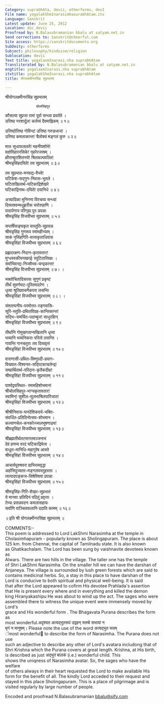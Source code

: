 ```yaml
---
Category: suprabhAta, devii, otherforms, devI
File name: yogalakShmInarasimhasurabhAtam.itx
Language: Sanskrit
Latest update: June 25, 2012
Location: doc_devii
Proofread by: N.Balasubramanian bbalu at satyam.net.in
Send corrections to: Sanskrit@cheerful.com
Site access: https://sanskritdocuments.org
SubDeity: otherforms
Subject: philosophy/hinduism/religion
Sublocation: devii
Text title: yogalaxmInarasi.nha suprabhAtam
Transliterated by: N.Balasubramanian bbalu at satyam.net.in
engtitle: yogalaxmInarasi.nha suprabhAtam
itxtitle: yogalakShmInarasi.nha suprabhAtam
title: योगलक्ष्मीनरसिंह सुप्रभातम्

---
```

  
 श्रीयोगलक्ष्मीनरसिंह सुप्रभातम्   
  
                  चोलसिंहपुर  
कौसल्या सुप्रजा राम! पूर्वा सन्ध्या प्रवर्तते ।  
उत्तिष्ठ नरशार्दूल! कर्तव्यं दैवमाह्निकम् ॥ १॥  
  
उत्तिष्ठोत्तिष्ठ गोविन्द! उत्तिष्ठ गरुडध्वज! ।  
उत्तिष्ठ कमलाकान्त! त्रैलोक्यं मङ्गलं कुरु ॥ २॥  
  
मातः सुधाफललते! महनीयशोभे!  
     वक्षोविहाररसिके! नृहरेरजस्रम् ।  
क्षीराम्बुराशितनये! श्रितकल्पवल्लि!  
     श्रीमन्नृसिंहदयिते! तव सुप्रभातम् ॥ ३॥  
  
तव सुप्रभात-मनवद्य-वैभवे!  
     घटिकेश-सद्गुण-निवास-भूतले ।  
घटिताखिलार्थ-घटिकाद्रिशेखरे  
     घटिकाद्रिनाथ-दयिते! दयानिधे ॥ ४॥  
  
अत्र्यादिका मुनिगणा विरचय्य सन्ध्यां  
     दिव्यस्रवन्मधुझरीक सरोरुहाणि ।  
पादार्पणाय परिगृह्य पुरः प्रपन्नाः  
     श्रीमन्नृसिंह विजयीभव सुप्रभातम् ॥ ५॥  
  
सप्तर्षिसङ्घकृत सस्तुति-सुप्रसन्न  
     श्रीमन्नृसिंह गुणरूप रमामहीभ्याम् ।  
साकं नृसिंहगिरि-सत्त्वकृताधिवास  
     श्रीमन्नृसिंह! विजयीभव सुप्रभातम् ॥ ६॥  
  
प्रह्लादरक्षण-निदान-कृतावतार!  
     मुग्धस्वकीयनखरईः स्पुटितारिवक्षः ।  
सर्वाभिवन्द्य-निजवैभव-चन्द्रकान्त!  
     श्रीमन्नृसिंह विजयीभव सुप्रभातम् ॥ ७। ।  
  
भक्तोचितादिसरसः सुगुणं प्रकृष्टं  
     तीर्थं सुवर्णघट-पूरितमादरेण ।  
धृत्वा श्रुतिप्रवचनैकपरा लसन्ति  
     श्रीमन्नृसिंह! विजयीभव सुप्रभातम् ॥ ८। ।  
  
संश्लाघनीय-परमोत्तर-रङ्गवासि-  
     सूरि-स्तुति-प्रथितविग्रह-कान्तिकान्त!  
सद्भिः-समर्चित-पदाम्बुज! साधुरक्षिन्  
     श्रीमन्नृसिंह! विजयीभव सुप्रभातम् ॥ ९॥  
  
तीर्थानि गोमुखगतान्यखिलानि धृत्वा  
     भव्यानि भव्यनिकराः परितो लसन्ति ।  
गायन्ति गानचतुराः तव दिव्यवृत्तं  
     श्रीमन्नृसिंह! विजयीभव सुप्रभातम् ॥ १०॥  
  
वाराणासी-प्रथित-विष्णुपदी-प्रयाग-  
     विख्यात-विश्वनत-सद्घ्टिकाचलेन्द्र!  
सम्प्रार्थितार्थ-परिदान-कृतैकदीक्ष!  
     श्रीमन्नृसिंह! विजयीभव सुप्रभातम् ॥ ११॥  
  
पार्श्वद्वयस्थित- रमामहिशोभमान!  
     श्रीचोलसिंहपुर-भाग्यकृतावतार!  
स्वामिन्! सुशील-सुलभाश्रितपारिजात!  
      श्रीमन्नृसिंह! विजयीभव सुप्रभातम् ॥ १२॥  
  
श्रीश्रीनिवास-घनदेशिकवर्य-भक्ति-  
     संवर्धित-प्रतिदिनोत्सव-शोभमान ।  
कल्याणचेल-कनकोज्ज्वलभूषणाढ्य!  
    श्रीमन्नृसिंह! विजयीभव सुप्रभातम् ॥ १३॥  
  
श्रीब्रह्मतीर्थतटमागतमञ्जनाभं  
     देवं प्रणम्य वरदं घटिकाद्रिमेत्य ।  
वाधूल-मानिधि-महागुरेष आस्ते  
     श्रीमन्नृसिंह! विजयीभव सुप्रभातम् ॥ १४॥  
  
आचार्यपूरुषवरा ह्यभिरामवृद्धा  
     अर्हाभिपूज्यतर-मङ्गलवस्तुहस्ताः ।  
त्वत्पादपङ्कज-सिषेविषया प्रपन्नाः  
     श्रीमन्नृसिंह! विजयीभव सुप्रभातम् ॥ १५॥  
  
श्रीमन्नृसिंह-गिरि-शेखर-सुप्रभातं  
     ये मानवाः प्रतिदिनं पठितुं प्रवृत्ताः ।  
तेभ्यः प्रसन्नवदनः कमलासहायः  
     सर्वाणि वाञ्चितफलानि ददाति कामम् ॥ १६॥  
  
  ॥ इति श्री योगलक्ष्मीनरसिंह्म सुप्रभातम् ॥  
  
COMMENTS:-  
This poem is addressed to Lord LakShmi Narasimha at the temple in  
Cholasimhapuram - popularly known as Sholingapuram. The place is about  
125 km. from Chennai, the capital of Tamilnadu state.  It is also known  
as Ghatikachalam. The Lord has been sung by vaishnavite devotees known as  
Alwars. There are two hills in the village. The taller one has the temple  
of Shri LakShmi Narasimha.  On the smaller hill we can have the darshan of  
Anjaneya. The village is surrounded by lush green forests which are said to  
contains medicinal herbs. So, a stay in this place to have darshan of the  
Lord is conducive to both spiritual and physical well-being.  It is said  
that after the Lord appeared to cofirm His devotee Prahlada's assertion  
that He is present every where and in everything and killed the demon  
king Hiranyakashipu He was about to wind up the act.  The sages who were  
assembled there to witness the unique event were immensely moved by Lord's  
grace and His wonderful form . The Bhagavata Purana describes the form as  
most wonderful.अदृश्यत अत्यद्भुतरूपं उद्वहन् स्तम्बे सभायां न  
मृगं न मानुषम्। Please note the use of the word अत्यद्भुत रूपम्  
᳚most wonderful᳚ to describe the form of Narasimha.  The Purana does not use  
such an adjective to describe any other of Lord's avatara includong that of  
Shri Krishna which the Purana covers at great length. Krishna, at His birth,  
is described as just अद्भुतं बालकं (i.e.) wonderful child. This  
shows the uniqness of Narasimha avatar. So, the sages who have the welfare  
of others always in their heart requested the Lord to make available His  
form for the benefit of all. The kindly Lord acceded to their request and  
stayed in this place Sholingapuram. This is a place of pilgrimage and is  
visited regularly by large number of people.  
  
  
  
Encoded and proofread N.Balasubramanian bbalu@sify.com  
  
